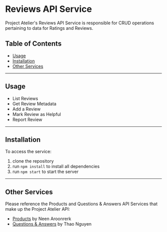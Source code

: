 # Reviews API Service
Project Atelier's Reviews API Service is responsible for CRUD operations pertaining to data for Ratings and Reviews.

## Table of Contents
  - <a href='#usage'>Usage</a>
  - <a href='#installation'>Installation</a>
  - <a href='#other-services'>Other Services</a>

---
## Usage
  <!-- TODO: add explanations for endpoints, parameters, responses) -->
  - List Reviews
  - Get Review Metadata
  - Add a Review
  - Mark Review as Helpful
  - Report Review

---
## Installation
  <!-- TODO: Flesh Out Installation -->
  To access the service:
  1. clone the repository
  2. run  `npm install` to install all dependencies
  3. run `npm start` to start the server

---
## Other Services
Please reference the Products and Questions & Answers API Services that make up the Project Atelier API:
  - <a href='https://github.com/rpp33-sdc-violet/Overview'>Products</a> by Neen Aroonrerk
  - <a href='https://github.com/rpp33-sdc-violet/qa'>Questions & Answers</a> by Thao Nguyen
